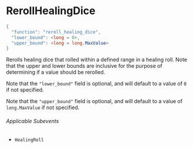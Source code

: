 # RerollHealingDice

```c#
{
  "function": "reroll_healing_dice",
  "lower_bound": <long = 0>,
  "upper_bound": <long = long.MaxValue>
}
```

Rerolls healing dice that rolled within a defined range in a healing roll. Note that the upper and lower bounds are inclusive for the purpose of determining if a value should be rerolled.

Note that the `"lower_bound"` field is optional, and will default to a value of `0` if not specified.

Note that the `"upper_bound"` field is optional, and will default to a value of `long.MaxValue` if not specified.

###### Applicable Subevents
- `HealingRoll`